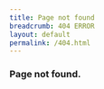 ```yaml
---
title: Page not found
breadcrumb: 404 ERROR
layout: default
permalink: /404.html
---
```


### Page not found.